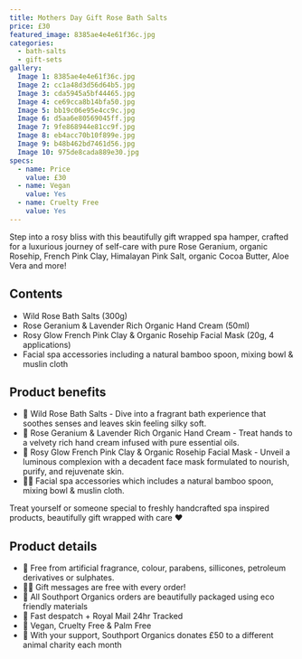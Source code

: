```yaml
---
title: Mothers Day Gift Rose Bath Salts
price: £30
featured_image: 8385ae4e4e61f36c.jpg
categories:
  - bath-salts
  - gift-sets
gallery:
  Image 1: 8385ae4e4e61f36c.jpg
  Image 2: cc1a48d3d56d64b5.jpg
  Image 3: cda5945a5bf44465.jpg
  Image 4: ce69cca8b14bfa50.jpg
  Image 5: bb19c06e95e4cc9c.jpg
  Image 6: d5aa6e80569045ff.jpg
  Image 7: 9fe868944e81cc9f.jpg
  Image 8: eb4acc70b10f899e.jpg
  Image 9: b48b462bd7461d56.jpg
  Image 10: 975de8cada889e30.jpg
specs:
  - name: Price
    value: £30
  - name: Vegan
    value: Yes
  - name: Cruelty Free
    value: Yes
---
```


Step into a rosy bliss with this beautifully gift wrapped spa hamper, crafted for a luxurious journey of self-care with pure Rose Geranium, organic Rosehip, French Pink Clay, Himalayan Pink Salt, organic Cocoa Butter, Aloe Vera and more!

## Contents

- Wild Rose Bath Salts (300g)
- Rose Geranium & Lavender Rich Organic Hand Cream (50ml)
- Rosy Glow French Pink Clay & Organic Rosehip Facial Mask (20g, 4 applications)
- Facial spa accessories including a natural bamboo spoon, mixing bowl & muslin cloth

## Product benefits

- 🌹 Wild Rose Bath Salts - Dive into a fragrant bath experience that soothes senses and leaves skin feeling silky soft.
- 👋 Rose Geranium & Lavender Rich Organic Hand Cream - Treat hands to a velvety rich hand cream infused with pure essential oils.
- 🌷 Rosy Glow French Pink Clay & Organic Rosehip Facial Mask - Unveil a luminous complexion with a decadent face mask formulated to nourish, purify, and rejuvenate skin.
- 🧖‍♀️ Facial spa accessories which includes a natural bamboo spoon, mixing bowl & muslin cloth.

Treat yourself or someone special to freshly handcrafted spa inspired products, beautifully gift wrapped with care ❤️

## Product details

- 🍊 Free from artificial fragrance, colour, parabens, sillicones, petroleum derivatives or sulphates.
- ✍🏼 Gift messages are free with every order!
- 🌿 All Southport Organics orders are beautifully packaged using eco friendly materials
- 📮 Fast despatch + Royal Mail 24hr Tracked
- 🐰 Vegan, Cruelty Free & Palm Free
- 🐾 With your support, Southport Organics donates £50 to a different animal charity each month
